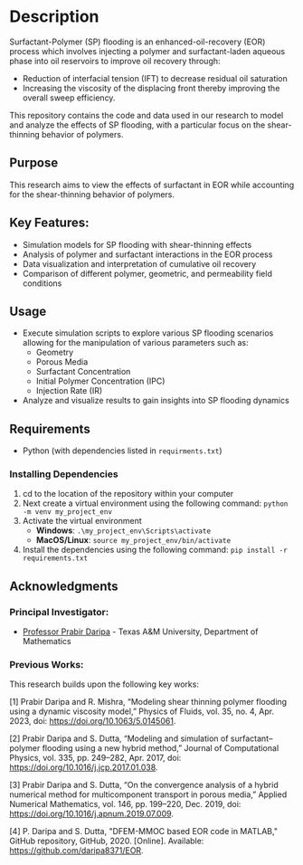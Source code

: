 # Description
Surfactant-Polymer (SP) flooding is an enhanced-oil-recovery (EOR) process which involves injecting a polymer and surfactant-laden aqueous phase into oil reservoirs to improve oil recovery through:
 - Reduction of interfacial tension (IFT) to decrease residual oil saturation
 - Increasing the viscosity of the displacing front thereby improving the overall sweep efficiency. 

This repository contains the code and data used in our research to model and analyze the effects of SP flooding, with a  particular focus on the shear-thinning behavior of polymers. 

## Purpose
This research aims to view the effects of surfactant in EOR while accounting for the shear-thinning behavior of polymers. 

## Key Features:
 - Simulation models for SP flooding with shear-thinning effects
 - Analysis of polymer and surfactant interactions in the EOR process
 - Data visualization and interpretation of cumulative oil recovery
 - Comparison of different polymer, geometric, and permeability field conditions

## Usage
 - Execute simulation scripts to explore various SP flooding scenarios allowing for the manipulation of various parameters such as:
    - Geometry
    - Porous Media
    - Surfactant Concentration
    - Initial Polymer Concentration (IPC)
    - Injection Rate (IR)
 - Analyze and visualize results to gain insights into SP flooding dynamics

## Requirements
 - Python (with dependencies listed in ```requirments.txt```)
 
### Installing Dependencies
1. cd to the location of the repository within your computer
2. Next create a virtual environment using the following command: ```python -m venv my_project_env```
3. Activate the virtual environment
    - **Windows**: ```.\my_project_env\Scripts\activate```
    - **MacOS/Linux**: ```source my_project_env/bin/activate```
4. Install the dependencies using the following command: ```pip install -r requirements.txt```
 

## Acknowledgments
### Principal Investigator:
 - [Professor Prabir Daripa](https://www.math.tamu.edu/directory/formalpg.php?user=daripa) - Texas A&M University, Department of Mathematics
 
### Previous Works: 
This research builds upon the following key works: 

[1] Prabir Daripa and R. Mishra, “Modeling shear thinning polymer flooding using a dynamic viscosity model,” Physics of Fluids, vol. 35, no. 4, Apr. 2023, doi: https://doi.org/10.1063/5.0145061.
‌

[2] Prabir Daripa and S. Dutta, “Modeling and simulation of surfactant–polymer flooding using a new hybrid method,” Journal of Computational Physics, vol. 335, pp. 249–282, Apr. 2017, doi: https://doi.org/10.1016/j.jcp.2017.01.038.
‌

[3] Prabir Daripa and S. Dutta, “On the convergence analysis of a hybrid numerical method for multicomponent transport in porous media,” Applied Numerical Mathematics, vol. 146, pp. 199–220, Dec. 2019, doi: https://doi.org/10.1016/j.apnum.2019.07.009.
‌

[4] P. Daripa and S. Dutta, "DFEM-MMOC based EOR code in MATLAB," GitHub repository, GitHub, 2020. [Online]. Available: https://github.com/daripa8371/EOR. 
